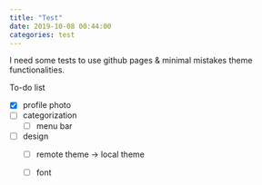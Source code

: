 ```yaml
---
title: "Test"
date: 2019-10-08 00:44:00
categories: test
---
```

I need some tests to use github pages & minimal mistakes theme functionalities.

To-do list
- [x] profile photo
- [ ] categorization
  - [ ] menu bar
- [ ] design
	- [ ] remote theme -> local theme
	- [ ] font

